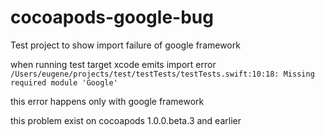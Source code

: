 # cocoapods-google-bug
Test project to show import failure of google framework

when running test target xcode emits import error
```/Users/eugene/projects/test/testTests/testTests.swift:10:18: Missing required module 'Google'```

this error happens only with google framework 

this problem exist on cocoapods 1.0.0.beta.3 and earlier
